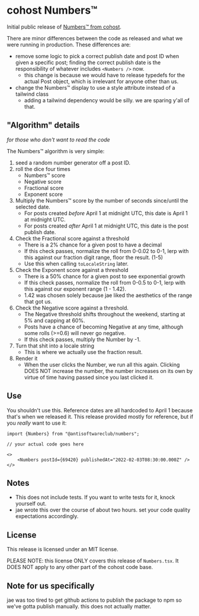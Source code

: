 # cohost Numbers&trade;

Initial public release of [Numbers&trade; from cohost](https://cohost.org/staff/post/1254822-introducing-numbers).

There are minor differences between the code as released and what we were running in production. These differences are:
- remove some logic to pick a correct publish date and post ID when given a
  specific post; finding the correct publish date is the responsibility of
  whatever includes `<Numbers />` now.
  - this change is because we would have to release typedefs for the actual Post
    object, which is irrelevant for anyone other than us.
- change the Numbers&trade; display to use a style attribute instead of a
  tailwind class
  - adding a tailwind dependency would be silly. we are sparing y'all of that.

## "Algorithm" details

_for those who don't want to read the code_

The Numbers&trade; algorithm is very simple:

1. seed a random number generator off a post ID.
2. roll the dice four times
    - Numbers&trade; score
    - Negative score
    - Fractional score
    - Exponent score
3. Multiply the Numbers&trade; score by the number of seconds since/until the
   selected date.
    - For posts created _before_ April 1 at midnight UTC, this date is April 1
      at midnight UTC.
    - For posts created _after_ April 1 at midnight UTC, this date is the post
      publish date.
4. Check the Fractional score against a threshold
    - There is a 2% chance for a given post to have a decimal
    - If this check passes, normalize the roll from 0-0.02 to 0-1, lerp with this
      against our fraction digit range, floor the result. (1-5)
    - Use this when calling `toLocaleString` later.
5. Check the Exponent score against a threshold
    - There is a 50% chance for a given post to see exponential growth
    - If this check passes, normalize the roll from 0-0.5 to 0-1, lerp with this
      against our exponent range (1 - 1.42).
    - 1.42 was chosen solely because jae liked the aesthetics of the range that
      got us.
6. Check the Negative score against a threshold.
    - The Negative threshold shifts throughout the weekend, starting at 5% and
      capping at 60%.
    - Posts have a chance of becoming Negative at any time, although some rolls
      (>=0.6) will never go negative.
    - If this check passes, multiply the Number by -1.
7. Turn that shit into a locale string
    - This is where we actually use the fraction result.
8. Render it
    - When the user clicks the Number, we run all this again. Clicking DOES NOT
      increase the number, the number increases on its own by virtue of time
      having passed since you last clicked it.

## Use

You shouldn't use this. Reference dates are all hardcoded to April 1 because
that's when we released it. This release provided mostly for reference, but if
you _really_ want to use it:

```tsx
import {Numbers} from "@antisoftwareclub/numbers";

// your actual code goes here

<>
    <Numbers postId={69420} publishedAt="2022-02-03T08:30:00.000Z" />
</>
```

## Notes

- This does not include tests. If you want to write tests for it, knock yourself
  out.
- jae wrote this over the course of about two hours. set your code quality
  expectations accordingly.

## License

This release is licensed under an MIT license.

PLEASE NOTE: this license ONLY covers this release of `Numbers.tsx`. It DOES NOT
apply to any other part of the cohost code base.

## Note for us specifically

jae was too tired to get github actions to publish the package to npm so we've
gotta publish manually. this does not actually matter.
